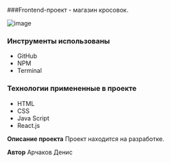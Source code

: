 ###Frontend-проект - магазин кросовок.

![image](https://user-images.githubusercontent.com/34595724/138552468-244031e8-8535-4194-a8ef-b20adf47a8db.png)

### Инструменты использованы

* GitHub
* NPM
* Terminal

### Технологии примененные в проекте

* HTML
* CSS
* Java Script
* React.js

**Описание проекта**
Проект находится на разработке.

**Автор**
Арчаков Денис
